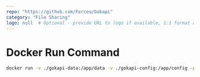 ```yaml
---
repo: "https://github.com/Forceu/Gokapi"
category: "File Sharing"
logo: null  # Optional - provide URL to logo if available, 1:1 format only
---
```


# Docker Run Command

```bash
docker run -v ./gokapi-data:/app/data -v ./gokapi-config:/app/config -p 53842:53842 -e TZ=UTC f0rc3/gokapi:latest
```
